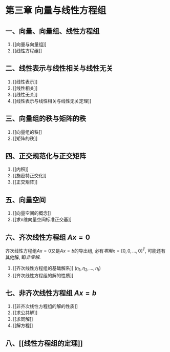 # 第三章 向量与线性方程组

## 一、向量、向量组、线性方程组

1. [[向量与向量组]]
2. [[线性方程组]]

## 二、线性表示与线性相关与线性无关

1. [[线性表示]]
2. [[线性相关]]
3. [[线性无关]]
4. [[线性表示与线性相关与线性无关定理]]

## 三、向量组的秩与矩阵的秩

1. [[向量组的秩]]
2. [[矩阵的秩]]

## 四、正交规范化与正交矩阵

1. [[内积]]
2. [[施密特正交化]]
3. [[正交矩阵]]

## 五、向量空间

1. [[向量空间的概念]]
2. [[求n维向量空间标准正交基]]

## 六、齐次线性方程组 $Ax=0$

齐次线性方程组$Ax=0$又是$Ax=b$的导出组, 必有*零解*$x=[0, 0, \dots, 0]^T$, 可能还有其他解, 即*非零解*.

1. [[齐次线性方程组的基础解系]] $(\eta_1, \eta_2, \dots, \eta_t)$
2. [[齐次线性方程组的解的性质]]

## 七、非齐次线性方程组 $Ax=b$

1. [[非齐次线性方程组的解的性质]]
1. [[求公共解]]
1. [[求同解]]
1. [[解方程]]

## 八、[[线性方程组的定理]]
